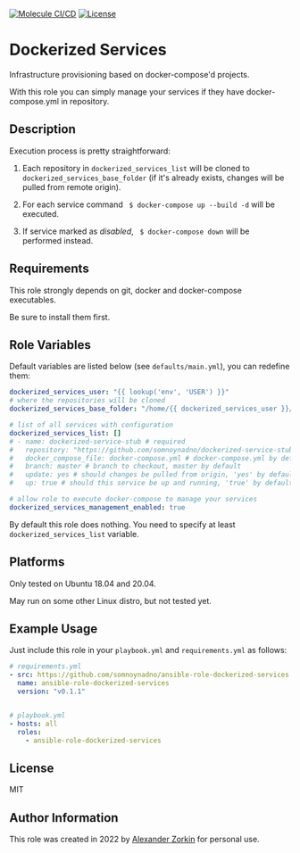 [![Molecule CI/CD](https://github.com/somnoynadno/ansible-role-dockerized-services/actions/workflows/main.yml/badge.svg)](https://github.com/somnoynadno/ansible-role-dockerized-services/actions/workflows/main.yml)
[![License](https://img.shields.io/badge/License-MIT-blue.svg)](https://opensource.org/licenses/MIT)

Dockerized Services
===================

Infrastructure provisioning based on docker-compose'd projects.

With this role you can simply manage your services if they have docker-compose.yml in repository.

Description
-----------

Execution process is pretty straightforward:

1. Each repository in `dockerized_services_list` will be cloned to `dockerized_services_base_folder` (if it's already exists, changes will be pulled from remote origin).

2. For each service command ` $ docker-compose up --build -d` will be executed.

3. If service marked as *disabled*, ` $ docker-compose down` will be performed instead.

Requirements
------------

This role strongly depends on git, docker and docker-compose executables. 

Be sure to install them first. 

Role Variables
--------------

Default variables are listed below (see `defaults/main.yml`), you can redefine them:

```yaml
dockerized_services_user: "{{ lookup('env', 'USER') }}"
# where the repositories will be cloned
dockerized_services_base_folder: "/home/{{ dockerized_services_user }}/services"

# list of all services with configuration
dockerized_services_list: []
# - name: dockerized-service-stub # required
#   repository: "https://github.com/somnoynadno/dockerized-service-stub" # required
#   docker_compose_file: docker-compose.yml # docker-compose.yml by default
#   branch: master # branch to checkout, master by default
#   update: yes # should changes be pulled from origin, 'yes' by default
#   up: true # should this service be up and running, 'true' by default

# allow role to execute docker-compose to manage your services
dockerized_services_management_enabled: true
```

By default this role does nothing. You need to specify at least `dockerized_services_list` variable.

Platforms
---------

Only tested on Ubuntu 18.04 and 20.04.

May run on some other Linux distro, but not tested yet.


Example Usage
-------------

Just include this role in your `playbook.yml` and `requirements.yml` as follows:

```yaml
# requirements.yml
- src: https://github.com/somnoynadno/ansible-role-dockerized-services
  name: ansible-role-dockerized-services
  version: "v0.1.1"


# playbook.yml
- hosts: all
  roles:
    - ansible-role-dockerized-services

```

License
-------

MIT

Author Information
------------------

This role was created in 2022 by [Alexander Zorkin](https://github.com/somnoynadno) for personal use.
